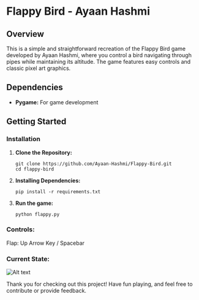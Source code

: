 # Flappy Bird - Ayaan Hashmi

## Overview

This is a simple and straightforward recreation of the Flappy Bird game developed by Ayaan Hashmi, where you control a bird navigating through pipes while maintaining its altitude. The game features easy controls and classic pixel art graphics.

## Dependencies

- **Pygame:** For game development

## Getting Started

### Installation

1. **Clone the Repository:**

   ```
   git clone https://github.com/Ayaan-Hashmi/Flappy-Bird.git
   cd flappy-bird
   ```

2. **Installing Dependencies:**

   ```
   pip install -r requirements.txt
   ```

3. **Run the game:**
   ```
   python flappy.py
   ```

### Controls:
Flap: Up Arrow Key / Spacebar

### Current State:
![Alt text](img/pics.png "current state")

Thank you for checking out this project! Have fun playing, and feel free to contribute or provide feedback.
